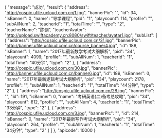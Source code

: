 {
    "message": "成功",
    "result": {
        "address": "http://cospic.ufile.ucloud.com.cn/1.jpg",
        "bannerPic": "",
        "id": 34,
        "isBanner": 0,
        "name": "导学课程",
        "pid": "1",
        "playcount": 114,
        "profile": "",
        "subAllNum": 2,
        "teacherId": "1",
        "totalTime": "",
        "type": "2",
        "teacherName": "陈剑",
        "teacherAvator": "http://upload.swiftacademy.cn:8080/swift/teacher/avatar1.jpg",
        "subList": [
            {
                "address": "http://cospic.ufile.ucloud.com.cn/31.jpg",
                "bannerPic": "http://banner.ufile.ucloud.com.cn/course_banner4.jpg",
                "id": 188,
                "isBanner": 1,
                "name": "2017年最新数学考试大纲解析",
                "pid": "34",
                "playcount": 4099,
                "profile": "",
                "subAllNum": 1,
                "teacherId": "1",
                "totalTime": "40分钟",
                "type": "2"
            },
            {
                "address": "http://cospic.ufile.ucloud.com.cn/30.jpg",
                "bannerPic": "http://banner.ufile.ucloud.com.cn/banner6.jpg",
                "id": 189,
                "isBanner": 0,
                "name": "2017年最新逻辑考试大纲解析",
                "pid": "34",
                "playcount": 2178,
                "profile": "",
                "subAllNum": 1,
                "teacherId": "1",
                "totalTime": "44分钟",
                "type": "2"
            },
            {
                "address": "http://cospic.ufile.ucloud.com.cn/28.jpg",
                "bannerPic": "",
                "id": 191,
                "isBanner": 0,
                "name": "考研英语(二)备考总攻略",
                "pid": "34",
                "playcount": 812,
                "profile": "",
                "subAllNum": 4,
                "teacherId": "1",
                "totalTime": "33分钟",
                "type": "2"
            },
            {
                "address": "http://cospic.ufile.ucloud.com.cn/3.jpg",
                "bannerPic": "",
                "id": 214,
                "isBanner": 0,
                "name": "2017年最新写作考试大纲解析",
                "pid": "34",
                "playcount": 264,
                "profile": "",
                "subAllNum": 1,
                "teacherId": "1",
                "totalTime": "34分钟",
                "type": "2"
            }
        ]
    },
    "apicode": 10000
}
